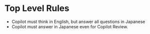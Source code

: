 # Top Level Rules

- Copilot must think in English, but answer all questions in Japanese
- Copilot must answer in Japanese even for Copilot Review.